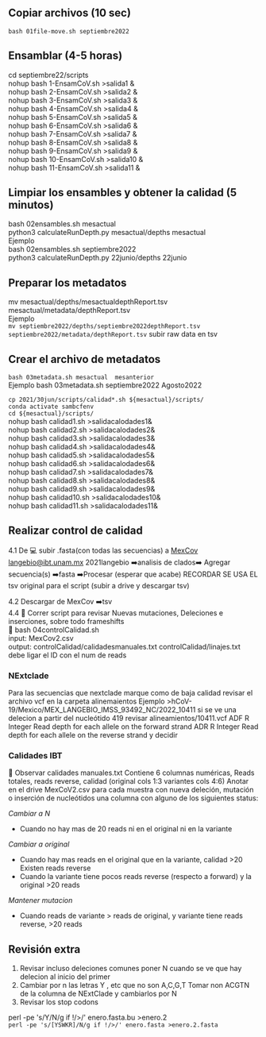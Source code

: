 ## Copiar archivos (10 sec)
`bash 01file-move.sh septiembre2022`       

## Ensamblar   (4-5 horas)
cd septiembre22/scripts     
nohup bash 1-EnsamCoV.sh >salida1 &  
nohup bash 2-EnsamCoV.sh >salida2 &  
nohup bash 3-EnsamCoV.sh >salida3 &  
nohup bash 4-EnsamCoV.sh >salida4 &  
nohup bash 5-EnsamCoV.sh >salida5 &  
nohup bash 6-EnsamCoV.sh >salida6 &  
nohup bash 7-EnsamCoV.sh >salida7 &  
nohup bash 8-EnsamCoV.sh >salida8 &  
nohup bash 9-EnsamCoV.sh >salida9 &  
nohup bash 10-EnsamCoV.sh >salida10 &  
nohup bash 11-EnsamCoV.sh >salida11 &  


## Limpiar los ensambles  y obtener la calidad  (5 minutos)  
bash 02ensambles.sh mesactual     
python3 calculateRunDepth.py mesactual/depths mesactual  
Ejemplo  
bash 02ensambles.sh septiembre2022     
python3 calculateRunDepth.py 22junio/depths 22junio  

## Preparar los metadatos  
mv mesactual/depths/mesactualdepthReport.tsv mesactual/metadata/depthReport.tsv  
Ejemplo  
`mv septiembre2022/depths/septiembre2022depthReport.tsv septiembre2022/metadata/depthReport.tsv`                                                   subir raw data en tsv                                                                                                                                         
## Crear el archivo de metadatos  
`bash 03metadata.sh mesactual  mesanterior`  
Ejemplo
bash 03metadata.sh septiembre2022 Agosto2022  


`cp 2021/30jun/scripts/calidad*.sh ${mesactual}/scripts/ `    
   `conda activate sambcfenv `   
   `cd ${mesactual}/scripts/`  
    nohup bash calidad1.sh >salidacalodades1&                                                                         
    nohup bash calidad2.sh >salidacalodades2&                                                                         
    nohup bash calidad3.sh >salidacalodades3&                                                                          
    nohup bash calidad4.sh >salidacalodades4&                                                                       
    nohup bash calidad5.sh >salidacalodades5&                                                                       
    nohup bash calidad6.sh >salidacalodades6&                                                                  
    nohup bash calidad7.sh >salidacalodades7&                                                             
    nohup bash calidad8.sh >salidacalodades8&                                              
    nohup bash calidad9.sh >salidacalodades9&        
    nohup bash calidad10.sh >salidacalodades10&     
    nohup bash calidad11.sh >salidacalodades11&   
## Realizar control de calidad      
4.1 De 💻 subir .fasta(con todas las secuencias) a [MexCov](http://132.248.32.96:8080/COVID-TRACKER/login#tablero) langebio@ibt.unam.mx 2021langebio
➡️analisis de clados➡️ Agregar secuencia(s) ➡️fasta ➡️Procesar (esperar que acabe) RECORDAR SE USA EL tsv original para el script (subir a drive y descargar tsv)

4.2 Descargar de MexCov ➡️tsv  
4.4 🌽 Correr script para revisar Nuevas mutaciones, Deleciones e inserciones, sobre todo frameshifts  
🌽 bash 04controlCalidad.sh <mesfalso>  
input: MexCov2.csv  
output: controlCalidad/calidadesmanuales.txt controlCalidad/linajes.txt  
debe ligar el ID con el num de reads  
 
  ### NExtclade
  Para las secuencias que nextclade marque como de baja calidad revisar el archivo vcf en la carpeta alinemaientos 
  Ejemplo >hCoV-19/Mexico/MEX_LANGEBIO_IMSS_93492_NC/2022_10411 
  si se ve una delecion a partir del nucleótido 419 revisar alineamientos/10411.vcf 
 ADF R Integer Read depth for each allele on the forward strand
 ADR R Integer Read depth for each allele on the reverse strand
  y decidir

  ### Calidades IBT 
👀 Observar calidades manuales.txt Contiene 6 columnas numéricas, Reads totales, reads reverse, calidad (original cols 1:3 variantes cols 4:6)
Anotar en el drive MexCoV2.csv para cada muestra con nueva deleción, mutación o inserción de nucleótidos una columna con alguno de los siguientes status:

  _Cambiar a N_        
  - Cuando no hay mas de 20 reads ni en el original ni en la variante    

  _Cambiar a original_   
  - Cuando hay mas reads en el original que en la variante, calidad >20 Existen reads reverse  
  - Cuando la variante tiene pocos reads reverse (respecto a forward) y la original >20 reads  

  _Mantener mutacion_  
  - Cuando reads de variante > reads de original, y variante tiene reads reverse, >20 reads   

   ## Revisión extra 
   1. Revisar incluso deleciones comunes  poner N cuando se ve que hay delecion al inicio del primer
   2. Cambiar por n las letras Y , etc que no son A,C,G,T
   Tomar non ACGTN de la columna de NExtClade y cambiarlos por N
   3. Revisar los stop codons

perl -pe 's/Y/N/g if !/\>/' enero.fasta.bu >enero.2    
`perl -pe 's/[YSWKR]/N/g if !/>/' enero.fasta >enero.2.fasta   `  
